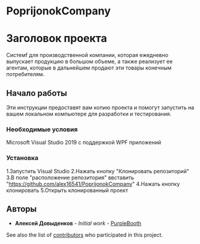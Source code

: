 # PoprijonokCompany
# Заголовок проекта

Cистемf для производственной компании, которая ежедневно выпускает продукцию 
в большом объеме, а также реализует ее агентам, которые в дальнейшем продают эти товары конечным потребителям. 

## Начало работы

Эти инструкции предоставят вам копию проекта и помогут запустить на вашем локальном компьютере для разработки и тестирования.

### Необходимые условия

Microsoft Visual Studio 2019 с поддержкой WPF приложений

### Установка

1.Запустить Visual Studio 
2.Нажать кнопку "Клонировать репозиторий"
3.В поле "расположение репозитория" ввставить "https://github.com/alex16541/PoprijonokCompany" 
4.Нажать кнопку клонировать
5.Открыть клонированный проект

## Авторы

* **Алексей Довыденков** - *Initial work* - [PurpleBooth](https://github.com/alex16541)

See also the list of [contributors](https://github.com/alex16541/PoprijonokCompany/graphs/contributors) who participated in this project.
